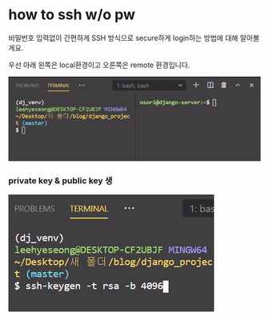 # how to ssh w/o pw



비밀번호 입력없이 간편하게 SSH 방식으로 secure하게 login하는 방법에 대해 알아볼게요.   
  
우선 아래 왼쪽은 local환경이고 오른쪽은 remote 환경입니다.

![](../../../.gitbook/assets/image%20%28368%29.png)

### private key & public key 생

![](../../../.gitbook/assets/image%20%28369%29.png)

